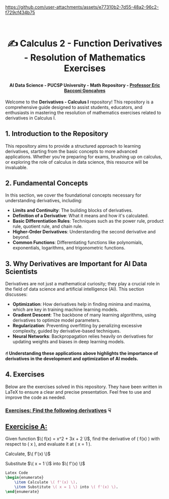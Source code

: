 
<br>

https://github.com/user-attachments/assets/e77310b2-7d55-48a2-96c2-f729cf434b75

<br>

# <p align="center"> ✍️ Calculus 2 - Function Derivatives - Resolution of Mathematics Exercises

#### <p align="center"> AI Data Science - PUCSP University - Math Repository - [Professor Eric Bacconi Gonçalves](https://www.linkedin.com/in/eric-bacconi-423137/)

Welcome to the **Derivatives - Calculus I** repository! This repository is a comprehensive guide designed to assist students, educators, and enthusiasts in mastering the resolution of mathematics exercises related to derivatives in Calculus I.


## 1. Introduction to the Repository

This repository aims to provide a structured approach to learning derivatives, starting from the basic concepts to more advanced applications. Whether you're preparing for exams, brushing up on calculus, or exploring the role of calculus in data science, this resource will be invaluable.


## 2. Fundamental Concepts

In this section, we cover the foundational concepts necessary for understanding derivatives, including:

- **Limits and Continuity**: The building blocks of derivatives.
- **Definition of a Derivative**: What it means and how it's calculated.
- **Basic Differentiation Rules**: Techniques such as the power rule, product rule, quotient rule, and chain rule.
- **Higher-Order Derivatives**: Understanding the second derivative and beyond.
- **Common Functions**: Differentiating functions like polynomials, exponentials, logarithms, and trigonometric functions.


 ## 3. Why Derivatives are Important for AI Data Scientists

Derivatives are not just a mathematical curiosity; they play a crucial role in the field of data science and artificial intelligence (AI). This section discusses:

- **Optimization**: How derivatives help in finding minima and maxima, which are key in training machine learning models.
- **Gradient Descent**: The backbone of many learning algorithms, using derivatives to optimize model parameters.
- **Regularization**: Preventing overfitting by penalizing excessive complexity, guided by derivative-based techniques.
- **Neural Networks**: Backpropagation relies heavily on derivatives for updating weights and biases in deep learning models.

#### ☝︎ Understanding these applications above highlights the importance of derivatives in the development and optimization of AI models.


## 4. Exercises

Below are the exercises solved in this repository. They have been written in LaTeX to ensure a clear and precise presentation. Feel free to use and improve the code as needed.

### [Exercises: Find the following derivatives]() ☟

## [Exercicise A:]() 

Given function $\( f(x) = x^2 + 3x + 2 \)$, find the derivative of \( f(x) \) with respect to \( x \), and evaluate it at \( x = 1 \).


Calculate, $\( f'(x) \)$

Substitute $\( x = 1 \)$ into $\( f'(x) \)$

```latex
Latex Code
\begin{enumerate}
    \item Calculate \( f'(x) \).
    \item Substitute \( x = 1 \) into \( f'(x) \).
\end{enumerate}
```











